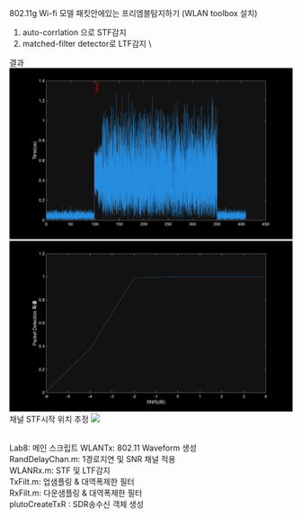 802.11g Wi-fi 모델 패킷안에있는 프리엠블탐지하기 (WLAN toolbox 설치) 
1. auto-corrlation 으로 STF감지 
2. matched-filter detector로 LTF감지 \

결과
![](lab7result1.jpg) \
![](lab7result2.jpg) \
채널 STF시작 위치 추정
![](lab7result3.gif)


\
Lab8: 메인 스크립트 
WLANTx:  802.11 Waveform 생성 \
RandDelayChan.m: 1경로지연 및 SNR 채널 적용 \
WLANRx.m:  STF 및 LTF감지 \
TxFilt.m: 업샘플링  & 대역폭제한 필터 \
RxFilt.m: 다운샘플링 & 대역폭제한 필터 \
plutoCreateTxR  : SDR송수신 객체 생성 
